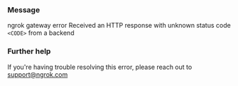 
### Message
ngrok gateway error
Received an HTTP response with unknown status code <code>&lt;CODE&gt;</code> from a backend

### Further help
If you're having trouble resolving this error, please reach out to [support@ngrok.com](mailto:support@ngrok.com?subject=Help%20with%20ERR_NGROK_3010)

